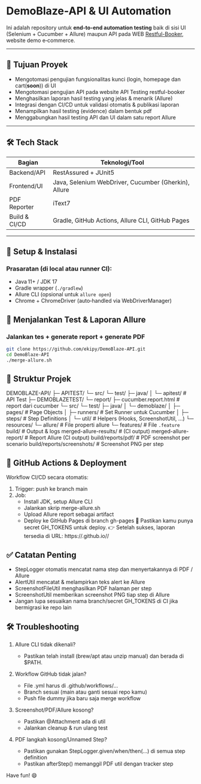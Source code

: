 # DemoBlaze‑API & UI Automation

Ini adalah repository untuk **end‑to‑end automation testing** baik di sisi UI (Selenium + Cucumber + Allure) maupun API pada WEB [Restful-Booker]([https://restful-booker.herokuapp.com]), website demo e‑commerce.

---

## 🎯 Tujuan Proyek

- Mengotomasi pengujian fungsionalitas kunci (login, homepage dan cart(**soon**)) di UI
- Mengotomasi pengujian API pada website API Testing restful-booker
- Menghasilkan laporan hasil testing yang jelas & menarik (Allure)
- Integrasi dengan CI/CD untuk validasi otomatis & publikasi laporan
- Menampilkan hasil testing (evidence) dalam bentuk pdf
- Menggabungkan hasil testing API dan UI dalam satu report Allure

---

## 🛠 Tech Stack

| Bagian            | Teknologi/Tool                                       |
|-------------------|------------------------------------------------------|
| Backend/API       | RestAssured + JUnit5                                 |
| Frontend/UI       | Java, Selenium WebDriver, Cucumber (Gherkin), Allure |
| PDF Reporter      | iText7                                               |
| Build & CI/CD     | Gradle, GitHub Actions, Allure CLI, GitHub Pages     |

---

## 🚀 Setup & Instalasi

### Prasaratan (di local atau runner CI):

- Java 11+ / JDK 17
- Gradle wrapper (`./gradlew`)
- Allure CLI (opsional untuk `allure open`)
- Chrome + ChromeDriver (auto‑handled via WebDriverManager)

## 🧪 Menjalankan Test & Laporan Allure
### Jalankan tes + generate report + generate PDF

```bash
git clone https://github.com/ekipy/DemoBlaze-API.git
cd DemoBlaze-API
./merge-allure.sh
```

## 🧷 Struktur Projek

DEMOBLAZE-API/
  ├─ APITEST/
      └─ src/
          └─ test/
              ├─ java/
              │   └─ apitest/                # API Test
  ├─ DEMOBLAZETEST/
      └─ report/
              ├─ cucumber.report.html   # report dari cucumber
      └─ src/
          └─ test/
              ├─ java/
              │   └─ demoblaze/
              │       ├─ pages/             # Page Objects
              │       ├─ runners/           # Set Runner untuk Cucumber
              │       ├─ steps/             # Step Definitions
              │       └─ util/              # Helpers (Hooks, ScreenshotUtil, ...)
              └─ resources/
                  └─ allure/                # File properti allure
                  └─ features/              # File `.feature`
build/                            # Output & logs
merged-allure-results/            # (CI output)
merged-allure-report/             # Report Allure (CI output)
build/reports/pdf/                # PDF screenshot per scenario
build/reports/screenshots/        # Screenshot PNG per step

## 🔄 GitHub Actions & Deployment

Workflow CI/CD secara otomatis:

1. Trigger: push ke branch main
2. Job:
   - Install JDK, setup Allure CLI
   - Jalankan skrip merge-allure.sh
   - Upload Allure report sebagai artifact
   - Deploy ke GitHub Pages di branch gh-pages
📌 Pastikan kamu punya secret GH_TOKENS untuk deploy.
👉 Setelah sukses, laporan tersedia di URL: https://<USERNAME>.github.io/<REPO>/

## ✅ Catatan Penting
- StepLogger otomatis mencatat nama step dan menyertakannya di PDF / Allure
- AlertUtil mencatat & melampirkan teks alert ke Allure
- ScreenshotFileUtil menghasilkan PDF halaman per step
- ScreenshotUtil memberikan screenshot PNG tiap step di Allure
- Jangan lupa sesuaikan nama branch/secret GH_TOKENS di CI jika bermigrasi ke repo lain

## 🛠 Troubleshooting
1. Allure CLI tidak dikenali?
   - Pastikan telah install (brew/apt atau unzip manual) dan berada di $PATH.

2. Workflow GitHub tidak jalan?
   - File .yml harus di .github/workflows/...
   - Branch sesuai (main atau ganti sesuai repo kamu)
   - Push file dummy jika baru saja merge workflow

3. Screenshot/PDF/Allure kosong?
   - Pastikan @Attachment ada di util
   - Jalankan cleanup & run ulang test

4. PDF langkah kosong/Unnamed Step?
   - Pastikan gunakan StepLogger.given/when/then(...) di semua step definition
   - Pastikan afterStep() memanggil PDF util dengan tracker step

Have fun! 😄

